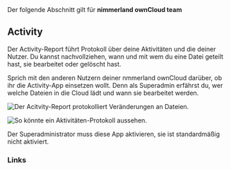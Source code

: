 <div class="alert alert-info">
Der folgende Abschnitt gilt für <strong>nimmerland ownCloud team</strong>
</div>

## Activity

Der Activity-Report führt Protokoll über deine Aktivitäten und die deiner Nutzer. Du kannst nachvollziehen, wann und mit wem du eine Datei geteilt hast, sie bearbeitet oder gelöscht hast.

<div class="alert alert-warning">
Sprich mit den anderen Nutzern deiner nmmerland ownCloud darüber, ob ihr die Activity-App einsetzen wollt. Denn als Superadmin erfährst du, wer welche Dateien in die Cloud lädt und wann sie bearbeitet werden.
</div>

![Der Acitvity-Report protokolliert Veränderungen an Dateien.](https://lehre.nimmerland.de/index.php/s/XoKJPgvLJ4d3gNA/download)

![So könnte ein Aktivitäten-Protokoll aussehen.](https://lehre.nimmerland.de/index.php/s/W7EZUOGg06p2KVK/download)

<div class="alert alert-info">
Der Superadministrator muss diese App aktivieren, sie ist standardmäßig nicht aktiviert.
</div>

### Links
